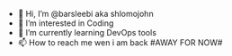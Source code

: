 - 👋 Hi, I’m @barsleebi aka shlomojohn
- 👀 I’m interested in Coding
- 🌱 I’m currently learning DevOps tools
- 📫 How to reach me wen i am back #AWAY FOR NOW#

<!---
barsleebi/barsleebi is a ✨ special ✨ repository because its `README.md` (this file) appears on your GitHub profile.
You can click the Preview link to take a look at your changes.
--->
